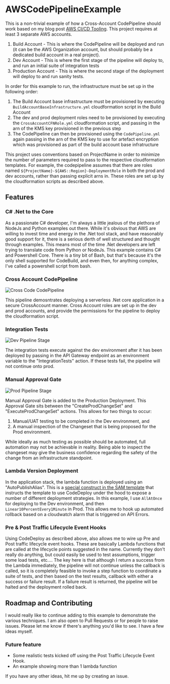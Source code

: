 # AWSCodePipelineExample

This is a non-trivial example of how a Cross-Account CodePipeline should work based on my blog post [AWS CI/CD Tooling](https://purple.telstra.com/blog/aws-ci-cd-tooling). This project requires at least 3 separate AWS accounts.

1. Build Account - This is where the CodePipeline will be deployed and run (it can be the AWS Organization account, but should probably be a dedicated build account in a real project).
1. Dev Account - This is where the first stage of the pipeline will deploy to, and run an initial suite of integration tests
1. Production Account - This is where the second stage of the deployment will deploy to and run sanity tests.

In order for this example to run, the infrastructure must be set up in the following order:

1. The Build Account base infrastructure must be provisioned by executing `BuildAccountBaseInfrastructure.yml` cloudformation script in the Build Account
1. The dev and prod deployment roles need to be provisioned by executing the `CrossAccountCFNRole.yml` cloudformation script, and passing in the arn of the KMS key provisioned in the previous step
1. The CodePipeline can then be provisioned using the `CodePipeline.yml` again passing in the arn of the KMS key to use for artefact encryption which was provisioned as part of the build account base infratructure

This project uses conventions based on ProjectName in order to minimize the number of parameters required to pass to the respective cloudformation templates. For example, the codepipeline assumes
that there are roles named `${ProjectName}-${AWS::Region}-DeploymentRole` in both the prod and dev accounts, rather than passing explicit arns in. These roles are set up by the cloudformation scripts as described above.

## Features

### C# .Net to the Core

As a passionate C# developer, I'm always a little jealous of the plethora of NodeJs and Python examples out there. While it's obvious that AWS are willing to invest time and energy in the .Net tool stack, and have reasonably good support for it, there is a serious derth of well structured and thought through examples. This means most of the time .Net developers are left trying to translate code from Python or NodeJs. This example contains C# and Powershell Core. There is a tiny bit of Bash, but that's because it's the only shell supported for CodeBuild, and even then, for anything complex, I've called a powershell script from bash.

### Cross Account CodePipeline

![Cross Code CodePipeline](AWSCodePipelineExample.png)

This pipeline demosntrates deploying a serverless .Net core application in a secure CrossAccount manner. Cross Account roles are set up in the dev and prod accounts, and provide the permissions for the pipeline to deploy the
cloudformation script.

### Integration Tests

![Dev Pipeline Stage](DevPipelineStage.png)

The integration tests execute against the dev environment after it has been deployed by passing in the API Gateway endpoint as an environment variable to the "IntegrationTests" action.
If these tests fail, the pipeline will not continue onto prod.

### Manual Approval Gate

![Prod Pipeline Stage](ProdPipelineStage.png)

 Manual Approval Gate is added to the Production Deployment. This Approval Gate sits between the "CreateProdChangeSet" and "ExecuteProdChangeSet" actions. This allows for two things to occur:

 1. Manual/UAT testing to be completed in the Dev environment, and
 1. A manual inspection of the Changeset that is being proposed for the Prod environment.

While ideally as much testing as possible should be automated, full automation may not be achievable in reality. Being able to inspect the changeset may give the business confidence regarding the safety of the change from an infrastructure standpoint.

### Lambda Version Deployment

In the application stack, the lambda function is deployed using an "AutoPublishAlias". This is a [special construct in the SAM template](https://docs.aws.amazon.com/serverless-application-model/latest/developerguide/automating-updates-to-serverless-apps.html) that instructs the template to use CodeDeploy under the hood to expose a number of different deployment strategies. In this example, I use `AllAtOnce` for deploying to the Dev environment, and then `Linear10PercentEvery1Minute` in Prod. This allows me to hook up automated rollback based on a cloudwatch alarm that is triggered on API Errors.

### Pre & Post Traffic Lifecycle Event Hooks

Using CodeDeploy as described above, also allows me to wire up Pre and Post traffic lifecycle event hooks. These are basically Lambda functions that are called at the lifecycle points suggested in the name. Currently they don't really do anything, but could easily be used to test assumptions, trigger some load tests, etc.... The key here is that although I return a success from the Lambda immediately, the pipeline will not continue unless the callback is called, so it is completely feasible to invoke a step function to coordinate a suite of tests, and then based on the test results, callback with either a success or failure result. If a failure result is returned, the pipeline will be halted and the deployment rolled back.

## Roadmap and Contributing

I would really like to continue adding to this example to demonstrate the various techniques. I am also open to Pull Requests or for people to raise issues. Please let me know if there's anything you'd like to see. I have a few ideas myself.

### Future feature

* Some realistic tests kicked off using the Post Traffic Lifecycle Event Hook.
* An example showing more than 1 lambda function

If you have any other ideas, hit me up by creating an issue.

